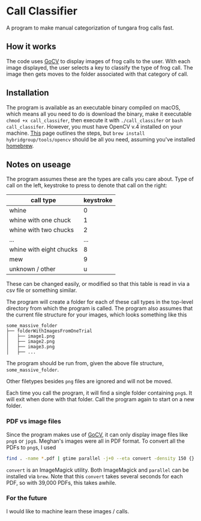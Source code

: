 # Call Classifier

A program to make manual categorization of tungara frog calls fast.

## How it works

The code uses [GoCV](https://gocv.io/) to display images of frog calls to the user. With each image displayed, the user selects a key to classify the type of frog call. The image then gets moves to the folder associated with that category of call.

## Installation

The program is available as an executable binary compiled on macOS, which means all you need to do is download the binary, make it executable `chmod +x call_classifer`, then execute it with `./call_classifer` or `bash call_classifer`. However, you must have OpenCV v.4 installed on your machine. [This](https://gocv.io/getting-started/macos/) page outlines the steps, but `brew install hybridgroup/tools/opencv` should be all you need, assuming you've installed [homebrew](brew.sh).

## Notes on useage

The program assumes these are the types are calls you care about. Type of call on the left, keystroke to press to denote that call on the right:

| call type | keystroke | 
|---|---|
| whine | 0 |
| whine with one chuck | 1 |
| whine with two chucks | 2 |
| ... | ... |
| whine with eight chucks | 8 |
| mew | 9 |
| unknown / other | u | 

These can be changed easily, or modified so that this table is read in via a csv file or something similar.

The program will create a folder for each of these call types in the top-level directory from which the program is called. The program also assumes that the current file structure for your images, which looks something like this

```
some_massive_folder
├── folderWithImagesFromOneTrial
│   ├── image1.png
│   ├── image2.png
│   ├── image3.png
│   ├── ...
```

The program should be run from, given the above file structure, `some_massive_folder`.

Other filetypes besides `png` files are ignored and will not be moved.

Each time you call the program, it will find a single folder containing `png`s. It will exit when done with that folder. Call the program again to start on a new folder.

### PDF vs image files

Since the program makes use of [GoCV](https://gocv.io/), it can only display image files like `png`s or `jpg`s. Meghan's images were all in PDF format. To convert all the PDFs to `png`s, I used 

```bash
find . -name *.pdf | gtime parallel -j+0 --eta convert -density 150 {} -quality 90 {.}.png
```

`convert` is an ImageMagick utility. Both ImageMagick and `parallel` can be installed via `brew`. Note that this `convert` takes several seconds for each PDF, so with 39,000 PDFs, this takes awhile.

### For the future

I would like to machine learn these images / calls.